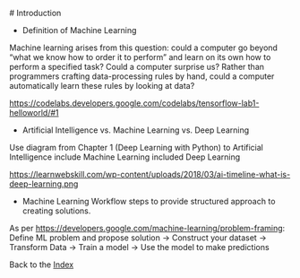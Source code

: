 # Introduction
  * Definition of Machine Learning

Machine learning arises from this question: could a computer go beyond “what we
know how to order it to perform” and learn on its own how to perform a specified task?
Could a computer surprise us? Rather than programmers crafting data-processing
rules by hand, could a computer automatically learn these rules by looking at data? 

https://codelabs.developers.google.com/codelabs/tensorflow-lab1-helloworld/#1
  

  * Artificial Intelligence vs. Machine Learning vs. Deep Learning

  Use diagram from Chapter 1 (Deep Learning with Python) to Artificial Intelligence include Machine Learning included Deep Learning

  https://learnwebskill.com/wp-content/uploads/2018/03/ai-timeline-what-is-deep-learning.png

  * Machine Learning Workflow steps to provide structured approach to creating solutions.

  As per https://developers.google.com/machine-learning/problem-framing:
  Define ML problem and propose solution -> Construct your dataset -> Transform Data -> Train a model -> Use the model to make predictions


Back to the [Index](../README.md)

